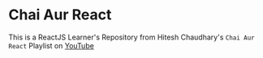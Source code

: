 # Chai Aur React
This is a ReactJS Learner's Repository from Hitesh Chaudhary's `Chai Aur React` Playlist on [YouTube](https://www.youtube.com/playlist?list=PLu71SKxNbfoDqgPchmvIsL4hTnJIrtige)